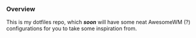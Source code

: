 ### Overview

This is my dotfiles repo, which ***soon*** will have some neat AwesomeWM (?) configurations for you to take some inspiration from.
